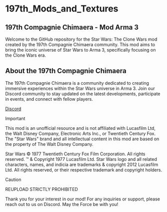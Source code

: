 # 197th_Mods_and_Textures
## 197th Compagnie Chimaera - Mod Arma 3

Welcome to the GitHub repository for the Star Wars: The Clone Wars mod created by the 197th Compagnie Chimaera community. This mod aims to bring the iconic universe of Star Wars to Arma 3, specifically focusing on the Clone Wars era.

## About the 197th Compagnie Chimaera

The 197th Compagnie Chimaera is a community dedicated to creating immersive experiences within the Star Wars universe in Arma 3. Join our Discord community to stay updated on the latest developments, participate in events, and connect with fellow players.

[Discord](https://discord.gg/qQs5GnV3Mt)

> [!IMPORTANT]
> This mod is an unofficial resource and is not affiliated with Lucasfilm Ltd, the Walt Disney Company, Electronic Arts Inc., or Twentieth Century Fox. The "Star Wars" brand and all intellectual content in this mod are based on the property of The Walt Disney Company.

Star Wars © 1977 Twentieth Century Fox Film Corporation. All rights reserved. ™ & Copyright 1977 Lucasfilm Ltd. Star Wars logo and all related characters, names, and indicia are trademarks & copyright 2012 Lucasfilm Ltd. All rights reserved, or their respective trademark and copyright holders.

> [!CAUTION]
> REUPLOAD STRICTLY PROHIBITED

Thank you for your interest in our mod! For any inquiries or support, please reach out to us on Discord. May the Force be with you!